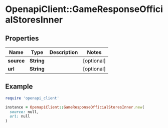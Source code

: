# OpenapiClient::GameResponseOfficialStoresInner

## Properties

| Name | Type | Description | Notes |
| ---- | ---- | ----------- | ----- |
| **source** | **String** |  | [optional] |
| **url** | **String** |  | [optional] |

## Example

```ruby
require 'openapi_client'

instance = OpenapiClient::GameResponseOfficialStoresInner.new(
  source: null,
  url: null
)
```

